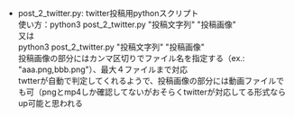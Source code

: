 - post_2_twitter.py:
    twitter投稿用pythonスクリプト  
    使い方：python3 post_2_twitter.py "投稿文字列" "投稿画像"  
            又は  
          python3 post_2_twitter.py "投稿文字列" "投稿画像"  
    投稿画像の部分にはカンマ区切りでファイル名を指定する（ex.: "aaa.png,bbb.png"）、最大４ファイルまで対応  
    twtterが自動で判定してくれるようで、投稿画像の部分には動画ファイルでも可（pngとmp4しか確認してないがおそらくtwitterが対応してる形式ならup可能と思われる

